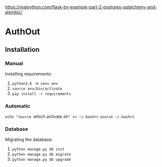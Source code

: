 https://realpython.com/flask-by-example-part-2-postgres-sqlalchemy-and-alembic/

# AuthOut

## Installation

### Manual

Installing requirements:
  1. `python3.6 -m venv env`
  2. `source env/bin/activate`
  3. `pip install -r requirements`

### Automatic

`echo "source `which activate.sh`" >> ~/.bashrc`
`source ~/.bashrc`

### Database

Migrating the database:

  1. `python manage.py db init`
  2. `python manage.py db migrate`
  3. `python manage.py db upgrade`



